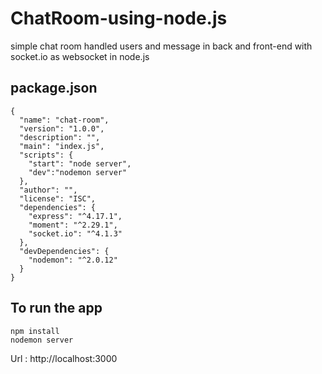 # ChatRoom-using-node.js
simple chat room handled users and message in back and front-end with socket.io as websocket in node.js
## package.json
```
{
  "name": "chat-room",
  "version": "1.0.0",
  "description": "",
  "main": "index.js",
  "scripts": {
    "start": "node server",
    "dev":"nodemon server"
  },
  "author": "",
  "license": "ISC",
  "dependencies": {
    "express": "^4.17.1",
    "moment": "^2.29.1",
    "socket.io": "^4.1.3"
  },
  "devDependencies": {
    "nodemon": "^2.0.12"
  }
}

```
## To run the app
```
npm install
nodemon server 
```
Url : http://localhost:3000
